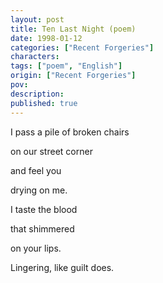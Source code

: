 ```yaml
---
layout: post
title: Ten Last Night (poem)
date: 1998-01-12
categories: ["Recent Forgeries"]
characters: 
tags: ["poem", "English"]
origin: ["Recent Forgeries"]
pov: 
description: 
published: true
---
```


I pass a pile of broken chairs

on our street corner

and feel you

drying on me.

I taste the blood

that shimmered

on your lips.

Lingering, like guilt does.
